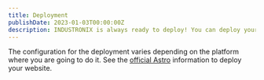 ```yaml
---
title: Deployment
publishDate: 2023-01-03T00:00:00Z
description: INDUSTRONIX is always ready to deploy! You can deploy your INDUSTRONIX site on your favorite static hosting service such as Vercel, Netlify, GitHub Pages, etc. Choose the most suitable solution and deploy!
---
```

The configuration for the deployment varies depending on the platform where you are going to do it. See the [official Astro](https://docs.astro.build/en/guides/deploy/) information to deploy your website.
